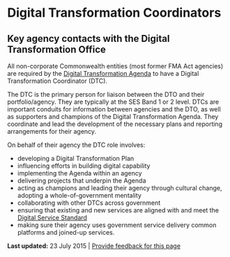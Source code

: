 <!DOCTYPE html PUBLIC "-//W3C//DTD XHTML 1.0 Transitional//EN" "http://www.w3.org/TR/xhtml1/DTD/xhtml1-transitional.dtd">
<html xmlns="http://www.w3.org/1999/xhtml">
<head>
  <meta http-equiv="Content-Type" content="text/html; charset=utf-8" />
  <meta http-equiv="Content-Style-Type" content="text/css" />
  <meta name="generator" content="pandoc" />
  <title></title>
  <style type="text/css">code{white-space: pre;}</style>
</head>
<body>
<h1>
Digital Transformation Coordinators
</h1>
<h2>
Key agency contacts with the Digital Transformation Office
</h2>
<p>
All non-corporate Commonwealth entities (most former FMA Act agencies) are required by the <a href="/budget"><u>Digital Transformation Agenda</u></a> to have a Digital Transformation Coordinator (DTC).
</p>
<p>
The DTC is the primary person for liaison between the DTO and their portfolio/agency. They are typically at the SES Band 1 or 2 level. DTCs are important conduits for information between agencies and the DTO, as well as supporters and champions of the Digital Transformation Agenda. They coordinate and lead the development of the necessary plans and reporting arrangements for their agency.
</p>
<p>
On behalf of their agency the DTC role involves:
</p>
<ul><li>
developing a Digital Transformation Plan
</li>
<li>
influencing efforts in building digital capability
</li>
<li>
implementing the Agenda within an agency
</li>
<li>
delivering projects that underpin the Agenda
</li>
<li>
acting as champions and leading their agency through cultural change, adopting a whole-of-government mentality
</li>
<li>
collaborating with other DTCs across government
</li>
<li>
ensuring that existing and new services are aligned with and meet the <a href="/standard"><u>Digital Service Standard</u></a>
</li>
<li>
making sure their agency uses government service delivery common platforms and joined-up services.
</li>
</ul><p>
<strong>Last updated:</strong> 23 July 2015 | <a href="/feedback?url_from=Digitaltransformationcoordinators">Provide feedback for this page</a>
</p>
</body>
</html>
